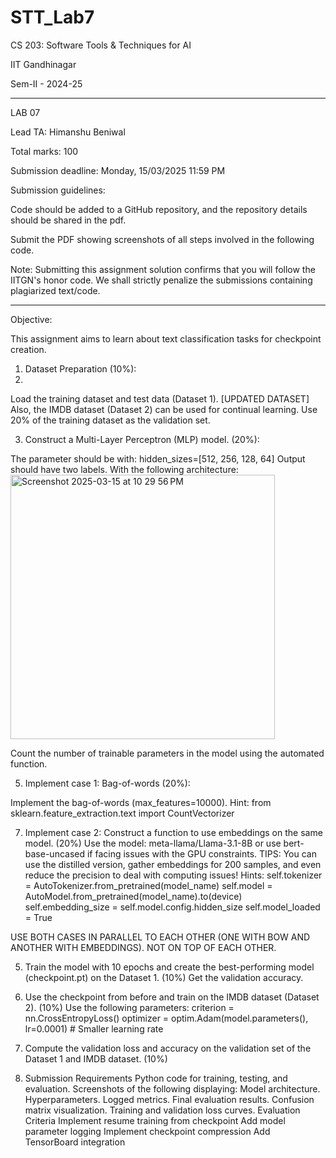 # STT_Lab7

CS 203: Software Tools & Techniques for AI

IIT Gandhinagar

Sem-II - 2024-25

_______________________________________________________________________
LAB 07

Lead TA: Himanshu Beniwal

Total marks: 100

Submission deadline: Monday, 15/03/2025 11:59 PM

Submission guidelines:

Code should be added to a GitHub repository, and the repository details should be shared in the pdf.

Submit the PDF showing screenshots of all steps involved in the following code.

Note: Submitting this assignment solution confirms that you will follow the IITGN's honor code. We shall strictly penalize the submissions containing plagiarized text/code.
_______________________________________________________________________

Objective:

This assignment aims to learn about text classification tasks for checkpoint creation.

1. Dataset Preparation (10%):
2. 
Load the training dataset and test data (Dataset 1). [UPDATED DATASET] 
Also, the IMDB dataset (Dataset 2) can be used for continual learning. 
Use 20% of the training dataset as the validation set.

3. Construct a Multi-Layer Perceptron (MLP) model. (20%):

The parameter should be with:
hidden_sizes=[512, 256, 128, 64]
Output should have two labels. 
With the following architecture:
<img width="423" alt="Screenshot 2025-03-15 at 10 29 56 PM" src="https://github.com/user-attachments/assets/bce38139-baef-433f-8ebd-9cce952f1951" />

Count the number of trainable parameters in the model using the automated function.

5. Implement case 1: Bag-of-words (20%):

Implement the bag-of-words (max_features=10000). 
Hint: from sklearn.feature_extraction.text import CountVectorizer


7. Implement case 2: Construct a function to use embeddings on the same model. (20%)
Use the model: meta-llama/Llama-3.1-8B or use bert-base-uncased if facing issues with the GPU constraints. 
TIPS: 
You can use the distilled version, gather embeddings for 200 samples, and even reduce the precision to deal with computing issues!
Hints:
self.tokenizer = AutoTokenizer.from_pretrained(model_name)
     self.model = AutoModel.from_pretrained(model_name).to(device)
     self.embedding_size = self.model.config.hidden_size
     self.model_loaded = True

USE BOTH CASES IN PARALLEL TO EACH OTHER (ONE WITH BOW AND ANOTHER WITH EMBEDDINGS). NOT ON TOP OF EACH OTHER.


5. Train the model with 10 epochs and create the best-performing model (checkpoint.pt) on the Dataset 1. (10%)
Get the validation accuracy.


6. Use the checkpoint from before and train on the IMDB dataset (Dataset 2). (10%)
Use the following parameters:
criterion = nn.CrossEntropyLoss()
optimizer = optim.Adam(model.parameters(), lr=0.0001)  # Smaller learning rate


7. Compute the validation loss and accuracy on the validation set of the Dataset 1 and IMDB dataset. (10%)

8. Submission Requirements
Python code for training, testing, and evaluation.
Screenshots of the following displaying:
Model architecture.
Hyperparameters.
Logged metrics.
Final evaluation results.
Confusion matrix visualization.
Training and validation loss curves.
Evaluation Criteria
Implement resume training from checkpoint
Add model parameter logging
Implement checkpoint compression
Add TensorBoard integration
